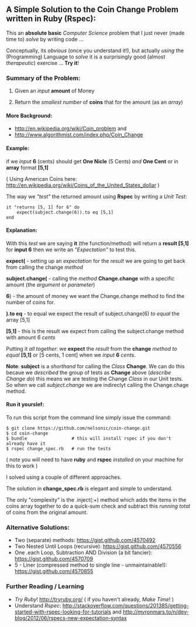 ## A Simple Solution to the Coin Change Problem written in **Ruby** (Rspec):

This an **absolute basic** *Computer Science* problem that I just never 
(made time to) *solve* by writing code ...

Conceptually, its *obvious* (once you understand it!), but actually *using* the (Programming) Language 
to *solve* it is a surprisingly good (almost *therapeutic*) exercise ... **Try it**!

### Summary of the Problem:

1. Given an *input* **amount** of Money

2. Return the *smallest number* of **coins** that for the amount (as an *array*)

#### More Background:

- http://en.wikipedia.org/wiki/Coin_problem and
- http://www.algorithmist.com/index.php/Coin_Change

#### Example:
if we *input* **6** (cents)
should get **One Nicle** (5 Cents) *and* **One Cent**
or in **array** format **[5,1]**

( Using American Coins here: http://en.wikipedia.org/wiki/Coins_of_the_United_States_dollar )

The way we *"test"* the returned amount using **Rspec** by writing a *Unit Test*:

    it "returns [5, 1] for 6" do
        expect(subject.change(6)).to eq [5,1]
    end

#### Explanation: 
With this *test* we are saying **it** (the function/method) will return a **result [5,1]** for **input 6**
then we write an *"Expectation"* to test this.

**expect(**    - setting up an *expectation* for the *result* we are going to get back from calling the change *method*

**subject.change(**    - calling the *method* **Change.change** with a specific amount (the *argument* or *parameter*)

**6**)     - the amount of money we want the Change.change method to find the number of coins for.

**).to eq**    - to equal we expect the result of subject.change(6) *to equal* the array [5,1]

**[5,1]**    - this is the result we expect from calling the subject.change method with amount *6 cents*


Putting it *all together*: we **expect** the *result* from the **change** *method* *to equal*  **[5,1]**  or  [5 cents, 1 cent] when we *input*  **6** *cents*.


**Note**: **subject** is a *shorthand* for calling the *Class* **Change**. 
We can do this becaue we *described* the group of tests as **Change** above (*describe Change do*)
this means we are testing the Change *Class* in our Unit tests.
So when we call *subject.change* we are indireclyt calling the Change.chage method.

#### Run it yourslef:
To run this script from the command line simply issue the command:

    $ git clone https://github.com/nelsonic/coin-change.git
    $ cd coin-change
    $ bundle                 # this will install rspec if you don't already have it
    $ rspec change_spec.rb   # run the tests

( note you will need to have **ruby** and **rspec** *installed* on your machine for this to work )


I solved using a couple of different approaches. 

The solution in **change_spec.rb** is elegant and simple to understand.

The only "complexity" is the .inject(:+) method which adds the items in the coins array together 
to do a quick-sum check and subtract this *running total* of coins from the original amount.

### Alternative Solutions:
- Two (separate) methods: https://gist.github.com/4570492
- Two Nested Until Loops (recursive): https://gist.github.com/4570556
- One .each Loop, Subtraction AND Division (a bit fancier): https://gist.github.com/4570709
- 5 - Liner (compressed method to single line - unmaintainable!): https://gist.github.com/4570855

### Further Reading / Learning

- *Try Ruby*! http://tryruby.org/ ( if you haven't already, *Make Time*! )
- Understand *Rspec*: http://stackoverflow.com/questions/201385/getting-started-with-rspec-looking-for-tutorials
and http://myronmars.to/n/dev-blog/2012/06/rspecs-new-expectation-syntax
